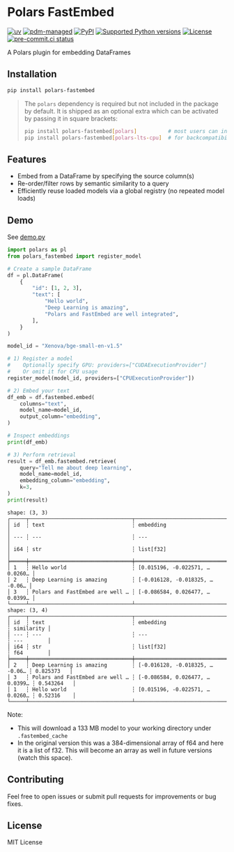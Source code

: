 # Polars FastEmbed

<!-- [![downloads](https://static.pepy.tech/badge/polars-fastembed/month)](https://pepy.tech/project/polars-fastembed) -->
[![uv](https://img.shields.io/endpoint?url=https://raw.githubusercontent.com/astral-sh/uv/main/assets/badge/v0.json)](https://github.com/astral-sh/uv)
[![pdm-managed](https://img.shields.io/badge/pdm-managed-blueviolet)](https://pdm.fming.dev)
[![PyPI](https://img.shields.io/pypi/v/polars-fastembed.svg)](https://pypi.org/project/polars-fastembed)
[![Supported Python versions](https://img.shields.io/pypi/pyversions/polars-fastembed.svg)](https://pypi.org/project/polars-fastembed)
[![License](https://img.shields.io/pypi/l/polars-fastembed.svg)](https://pypi.python.org/pypi/polars-fastembed)
[![pre-commit.ci status](https://results.pre-commit.ci/badge/github/lmmx/polars-fastembed/master.svg)](https://results.pre-commit.ci/latest/github/lmmx/polars-fastembed/master)

A Polars plugin for embedding DataFrames

## Installation

```bash
pip install polars-fastembed
```

> The `polars` dependency is required but not included in the package by default.
> It is shipped as an optional extra which can be activated by passing it in square brackets:
> ```bash
> pip install polars-fastembed[polars]          # most users can install regular Polars
> pip install polars-fastembed[polars-lts-cpu]  # for backcompatibility with older CPUs
> ```

## Features

- Embed from a DataFrame by specifying the source column(s)
- Re-order/filter rows by semantic similarity to a query
- Efficiently reuse loaded models via a global registry (no repeated model loads)

## Demo

See [demo.py](https://github.com/lmmx/polars-fastembed/tree/master/rewrite/demo.py)

```py
import polars as pl
from polars_fastembed import register_model

# Create a sample DataFrame
df = pl.DataFrame(
    {
        "id": [1, 2, 3],
        "text": [
            "Hello world",
            "Deep Learning is amazing",
            "Polars and FastEmbed are well integrated",
        ],
    }
)

model_id = "Xenova/bge-small-en-v1.5"

# 1) Register a model
#    Optionally specify GPU: providers=["CUDAExecutionProvider"]
#    Or omit it for CPU usage
register_model(model_id, providers=["CPUExecutionProvider"])

# 2) Embed your text
df_emb = df.fastembed.embed(
    columns="text",
    model_name=model_id,
    output_column="embedding",
)

# Inspect embeddings
print(df_emb)

# 3) Perform retrieval
result = df_emb.fastembed.retrieve(
    query="Tell me about deep learning",
    model_name=model_id,
    embedding_column="embedding",
    k=3,
)
print(result)
```

```
shape: (3, 3)
┌─────┬─────────────────────────────────┬─────────────────────────────────┐
│ id  ┆ text                            ┆ embedding                       │
│ --- ┆ ---                             ┆ ---                             │
│ i64 ┆ str                             ┆ list[f32]                       │
╞═════╪═════════════════════════════════╪═════════════════════════════════╡
│ 1   ┆ Hello world                     ┆ [0.015196, -0.022571, … 0.0260… │
│ 2   ┆ Deep Learning is amazing        ┆ [-0.016128, -0.018325, … -0.06… │
│ 3   ┆ Polars and FastEmbed are well … ┆ [-0.086584, 0.026477, … 0.0399… │
└─────┴─────────────────────────────────┴─────────────────────────────────┘
shape: (3, 4)
┌─────┬─────────────────────────────────┬─────────────────────────────────┬────────────┐
│ id  ┆ text                            ┆ embedding                       ┆ similarity │
│ --- ┆ ---                             ┆ ---                             ┆ ---        │
│ i64 ┆ str                             ┆ list[f32]                       ┆ f64        │
╞═════╪═════════════════════════════════╪═════════════════════════════════╪════════════╡
│ 2   ┆ Deep Learning is amazing        ┆ [-0.016128, -0.018325, … -0.06… ┆ 0.825373   │
│ 3   ┆ Polars and FastEmbed are well … ┆ [-0.086584, 0.026477, … 0.0399… ┆ 0.543264   │
│ 1   ┆ Hello world                     ┆ [0.015196, -0.022571, … 0.0260… ┆ 0.52316    │
└─────┴─────────────────────────────────┴─────────────────────────────────┴────────────┘
```

Note:

- This will download a 133 MB model to your working directory under `.fastembed_cache`
- In the original version this was a 384-dimensional array of f64 and here it is a list of f32.
  This will become an array as well in future versions (watch this space).

## Contributing

Feel free to open issues or submit pull requests for improvements or bug fixes.

## License

MIT License
